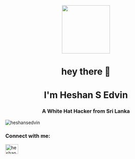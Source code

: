 <div align="center">
  <img height="150" src="https://media.giphy.com/media/M9gbBd9nbDrOTu1Mqx/giphy.gif"  />
</div>

###

<h1 align="center">hey there 👋</h1>

###

<h1 align="center">I'm Heshan S Edvin</h1>
<h3 align="center">A White Hat Hacker from Sri Lanka</h3>


<p align="left"> <img src="https://komarev.com/ghpvc/?username=heshansedvin&label=Profile%20views&color=0e75b6&style=flat" alt="heshansedvin" /> </p>


<h3 align="left">Connect with me:</h3>
<p align="left">
<a href="https://discord.gg/heshansedvin" target="blank"><img align="center" src="https://raw.githubusercontent.com/rahuldkjain/github-profile-readme-generator/master/src/images/icons/Social/discord.svg" alt="heshansedvin" height="30" width="40" /></a>
</p>

